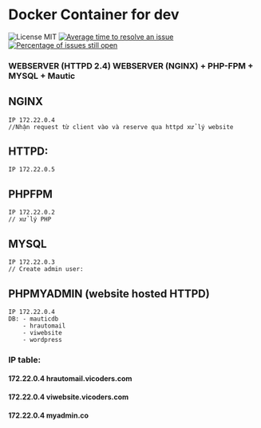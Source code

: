 # Docker Container for dev

![License MIT](https://img.shields.io/badge/license-MIT-blue.svg?style=flat)
[![Average time to resolve an issue](http://isitmaintained.com/badge/resolution/khutran/thai-thuctap.svg)](http://isitmaintained.com/project/khutran/thai-thuctap "Average time to resolve an issue")
[![Percentage of issues still open](http://isitmaintained.com/badge/open/khutran/thai-thuctap.svg)](http://isitmaintained.com/project/khutran/thai-thuctap "Percentage of issues still open")


### WEBSERVER (HTTPD 2.4)  WEBSERVER (NGINX) + PHP-FPM + MYSQL + Mautic


## NGINX 
    IP 172.22.0.4
    //Nhận request từ client vào và reserve qua httpd xử lý website
    
##  HTTPD: 
    IP 172.22.0.5

## PHPFPM 
    IP 172.22.0.2
    // xử lý PHP

## MYSQL 
    IP 172.22.0.3
    // Create admin user:
    

## PHPMYADMIN (website hosted HTTPD)
    IP 172.22.0.4
    DB: - mauticdb
        - hrautomail
        - viwebsite
        - wordpress

### IP table:
####    172.22.0.4      hrautomail.vicoders.com
####    172.22.0.4      viwebsite.vicoders.com
####    172.22.0.4      myadmin.co

